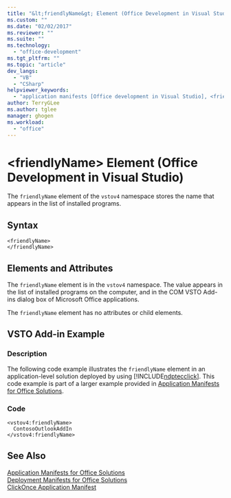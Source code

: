 ```yaml
---
title: "&lt;friendlyName&gt; Element (Office Development in Visual Studio) | Microsoft Docs"
ms.custom: ""
ms.date: "02/02/2017"
ms.reviewer: ""
ms.suite: ""
ms.technology: 
  - "office-development"
ms.tgt_pltfrm: ""
ms.topic: "article"
dev_langs: 
  - "VB"
  - "CSharp"
helpviewer_keywords: 
  - "application manifests [Office development in Visual Studio], <friendlyName> element"
author: TerryGLee
ms.author: tglee
manager: ghogen
ms.workload: 
  - "office"
---
```

# &lt;friendlyName&gt; Element (Office Development in Visual Studio)
  The `friendlyName` element of the `vstov4` namespace stores the name that appears in the list of installed programs.  
  
## Syntax  
  
```  
<friendlyName>  
</friendlyName>  
```  
  
## Elements and Attributes  
 The `friendlyName` element is in the `vstov4` namespace. The value appears in the list of installed programs on the computer, and in the COM VSTO Add-ins dialog box of Microsoft Office applications.  
  
 The `friendlyName` element has no attributes or child elements.  
  
## VSTO Add-in Example  
  
### Description  
 The following code example illustrates the `friendlyName` element in an application-level solution deployed by using [!INCLUDE[ndptecclick](../vsto/includes/ndptecclick-md.md)]. This code example is part of a larger example provided in [Application Manifests for Office Solutions](../vsto/application-manifests-for-office-solutions.md).  
  
### Code  
  
```  
<vstov4:friendlyName>  
  ContosoOutlookAddIn  
</vstov4:friendlyName>  
```  
  
## See Also  
 [Application Manifests for Office Solutions](../vsto/application-manifests-for-office-solutions.md)   
 [Deployment Manifests for Office Solutions](../vsto/deployment-manifests-for-office-solutions.md)   
 [ClickOnce Application Manifest](/visualstudio/deployment/clickonce-application-manifest)  
  
  
